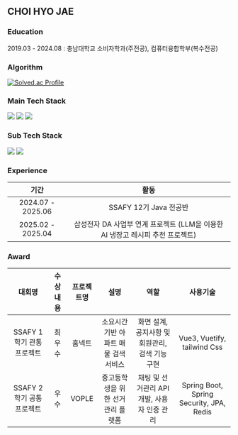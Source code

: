 ## CHOI HYO JAE

### Education
2019.03 - 2024.08 : 충남대학교 소비자학과(주전공), 컴퓨터융합학부(복수전공)

### Algorithm
[![Solved.ac Profile](http://mazassumnida.wtf/api/v2/generate_badge?boj=chj5945)](https://solved.ac/chj5945)

### Main Tech Stack
<div>
  <img src="https://img.shields.io/badge/SpringBoot-6DB33F?style=flat-square&logo=springboot&logoColor=green"/>
  <img src="https://img.shields.io/badge/Spring Security-6DB33F?style=flat-square&logo=springsecurity&logoColor=green"/>
  <img src="https://img.shields.io/badge/MySQL-4479A1?style=flat-square&logo=MySQL&logoColor=blue"/>
<!--   <img src="https://img.shields.io/badge/Vue.js-4FC08D?style=flat-square&logo=Vue.js&logoColor=green"/> -->
</div>

### Sub Tech Stack
<div>
  <img src="https://img.shields.io/badge/Jenkins-D24939?style=flat-square&logo=jenkins&logoColor=red"/>
  <img src="https://img.shields.io/badge/Docker-2496ED?style=flat-square&logo=docker&logoColor=blue"/>
</div>

### Experience
|기간|활동|
|:-----:|:-----:|
|2024.07 - 2025.06|SSAFY 12기 Java 전공반|
|2025.02 - 2025.04|삼성전자 DA 사업부 연계 프로젝트 (LLM을 이용한 AI 냉장고 레시피 추천 프로젝트)|

### Award
|대회명|수상내용|프로젝트명|설명|역할|사용기술|
|:--:|:--:|:--:|:--:|:--:|:--:|
|SSAFY 1학기 관통프로젝트|최우수|홈넥트|소요시간 기반 아파트 매물 검색 서비스|화면 설계, 공지사항 및 회원관리, 검색 기능 구현|Vue3, Vuetify, tailwind Css|
|SSAFY 2학기 공통프로젝트|우수|VOPLE|중고등학생을 위한 선거관리 플랫폼|채팅 및 선거관리 API 개발, 사용자 인증 관리|Spring Boot, Spring Security, JPA, Redis|


